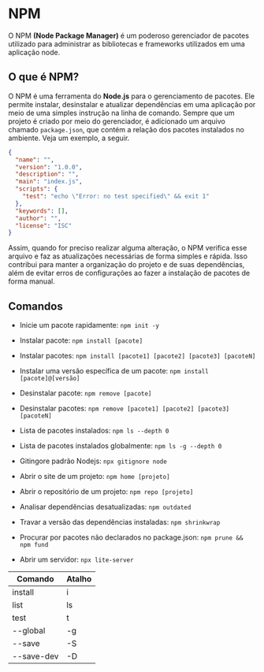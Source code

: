 # NPM

O NPM **(Node Package Manager)** é um poderoso gerenciador de pacotes utilizado para administrar as bibliotecas e frameworks utilizados em uma aplicação node.

## O que é NPM?

O NPM é uma ferramenta do **Node.js** para o gerenciamento de pacotes. Ele permite instalar, desinstalar e atualizar dependências em uma aplicação por meio de uma simples instrução na linha de comando. Sempre que um projeto é criado por meio do gerenciador, é adicionado um arquivo chamado `package.json`, que contém a relação dos pacotes instalados no ambiente. Veja um exemplo, a seguir.

```json
{
  "name": "",
  "version": "1.0.0",
  "description": "",
  "main": "index.js",
  "scripts": {
    "test": "echo \"Error: no test specified\" && exit 1"
  },
  "keywords": [],
  "author": "",
  "license": "ISC"
}
```

Assim, quando for preciso realizar alguma alteração, o NPM verifica esse arquivo e faz as atualizações necessárias de forma simples e rápida. Isso contribui para manter a organização do projeto e de suas dependências, além de evitar erros de configurações ao fazer a instalação de pacotes de forma manual.

## Comandos

- Inicie um pacote rapidamente: `npm init -y`

- Instalar pacote: `npm install [pacote]`
- Instalar pacotes: `npm install [pacote1] [pacote2] [pacote3] [pacoteN]`
- Instalar uma versão específica de um pacote: `npm install [pacote]@[versão]`

- Desinstalar pacote: `npm remove [pacote]`
- Desinstalar pacotes: `npm remove [pacote1] [pacote2] [pacote3] [pacoteN]`

- Lista de pacotes instalados: `npm ls --depth 0`
- Lista de pacotes instalados globalmente: `npm ls -g --depth 0`

- Gitingore padrão Nodejs: `npx gitignore node`

- Abrir o site de um projeto: `npm home [projeto]`
- Abrir o repositório de um projeto: `npm repo [projeto]`

- Analisar dependências desatualizadas: `npm outdated`

- Travar a versão das dependências instaladas: `npm shrinkwrap`

- Procurar por pacotes não declarados no package.json: `npm prune && npm fund`

- Abrir um servidor: `npx lite-server`

Comando      | Atalho
-------------|------------------
install      | i
list         | ls
test         | t
--global     | -g
--save       | -S
--save-dev   | -D